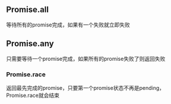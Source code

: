 ## Promise.all
等待所有的promise完成，如果有一个失败就立即失败
## Promise.any
只需要等待一个promise完成，如果所有的promise失败了则返回失败
### Promise.race
返回最先完成的promise，只要第一个promise状态不再是pending，Promise.race就会结束
